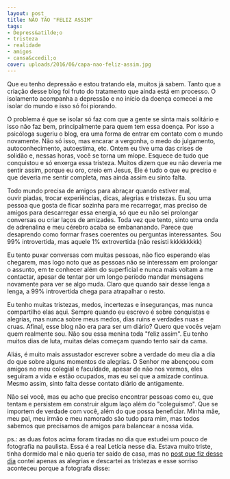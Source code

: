 ```yaml
---
layout: post
title: NÃO TÃO "FELIZ ASSIM"
tags:
- Depress&atilde;o
- tristeza
- realidade
- amigos
- cansa&ccedil;o
cover: uploads/2016/06/capa-nao-feliz-assim.jpg
---
```


Que eu tenho depress&atilde;o e estou tratando ela, muitos j&aacute; sabem. Tanto que a cria&ccedil;&atilde;o desse blog foi fruto do tratamento que ainda est&aacute; em processo. O isolamento acompanha a depress&atilde;o e no in&iacute;cio da doen&ccedil;a comecei a me isolar do mundo e isso s&oacute; foi piorando.

O problema &eacute; que se&nbsp;isolar s&oacute; faz com que a gente se sinta mais solit&aacute;rio e isso n&atilde;o faz bem, principalmente para quem tem essa doen&ccedil;a. Por isso a psic&oacute;loga sugeriu o blog, era uma forma de entrar em contato com o mundo novamente. N&atilde;o s&oacute; isso, mas encarar a vergonha, o medo do julgamento, autoconhecimento, autoestima, etc.
Ontem eu tive uma das crises de solid&atilde;o e, nessas horas, voc&ecirc; se torna um m&iacute;ope. Esquece de tudo que conquistou e s&oacute; enxerga essa tristeza. Muitos dizem que eu n&atilde;o deveria me sentir assim, porque eu oro, creio em Jesus, Ele &eacute; tudo o que eu preciso e que deveria me sentir completa, mas ainda assim eu sinto falta.

Todo mundo precisa de amigos&nbsp;para abra&ccedil;ar quando estiver mal, ouvir&nbsp;piadas, trocar experi&ecirc;ncias, dicas, alegrias e tristezas. Eu sou uma pessoa que gosta de ficar sozinha para me recarregar, mas preciso de amigos para descarregar essa energia, s&oacute; que&nbsp;eu&nbsp;n&atilde;o sei prolongar conversas ou criar la&ccedil;os de amizades. Toda vez que tento, sinto uma onda de adrenalina e meu c&eacute;rebro acaba se embananando. Parece que desaprendo como formar frases coerentes ou perguntas interessantes. Sou 99% introvertida, mas aquele 1% extrovertida (n&atilde;o resisti kkkkkkkkk)

Eu tento puxar conversas com muitas pessoas, n&atilde;o fico esperando elas chegarem, mas logo noto que as pessoas n&atilde;o se interessam em prolongar o assunto, em te conhecer al&eacute;m do superficial e nunca mais voltam a me contactar,&nbsp;apesar de tentar por um longo per&iacute;odo mandar mensagens novamente para ver se algo muda. Claro que quando sair desse lenga a lenga, a 99% introvertida chega para atrapalhar o resto.

Eu tenho&nbsp;muitas tristezas, medos, incertezas e inseguran&ccedil;as, mas nunca compartilho elas aqui. Sempre quando eu escrevo &eacute; sobre conquistas e alegrias, mas nunca sobre meus medos, dias ruins e verdades nuas e cruas. Afinal, esse blog n&atilde;o era para ser um di&aacute;rio? Quero que voc&ecirc;s vejam quem realmente sou. N&atilde;o sou essa menina toda "feliz assim". Eu tenho muitos dias de luta, muitas delas come&ccedil;am quando tento sair da cama.

Ali&aacute;s, &eacute; muito mais assustador escrever sobre a verdade do meu dia a dia do que sobre alguns momentos de alegrias. O Senhor me aben&ccedil;oou com amigos no meu colegial e faculdade, apesar de n&atilde;o nos vermos,&nbsp;eles seguiram&nbsp;a vida e est&atilde;o ocupados, mas eu sei que a amizade continua. Mesmo assim, sinto falta desse contato di&aacute;rio de antigamente.

N&atilde;o sei voc&ecirc;, mas eu acho que preciso encontrar pessoas como eu, que tentam e persistem em construir algum la&ccedil;o al&eacute;m do "coleguismo". Que se importem de verdade com voc&ecirc;, al&eacute;m do que possa beneficiar. Minha m&atilde;e, meu pai, meu irm&atilde;o e meu namorado s&atilde;o tudo para mim, mas todos sabemos que precisamos de amigos para balancear a nossa vida.

ps.: as duas fotos acima foram tiradas no dia que estudei um pouco de fotografia na paulista. Essa &eacute; a real Let&iacute;cia nesse dia. Estava muito triste, tinha dormido mal e n&atilde;o queria ter sa&iacute;do de casa, mas no <a href="{{ site.baseUrl }}/2016/04/04/uma-segunda-feira-diferente">post que fiz desse dia</a>&nbsp;contei apenas as alegrias e descartei as tristezas e esse sorriso aconteceu porque a fotografa disse:
